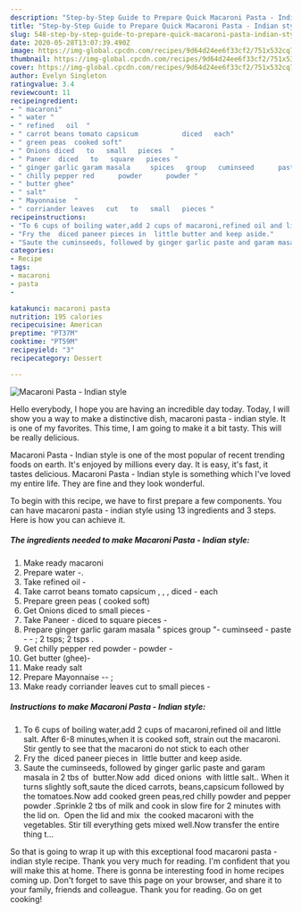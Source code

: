 ```yaml
---
description: "Step-by-Step Guide to Prepare Quick Macaroni Pasta - Indian style"
title: "Step-by-Step Guide to Prepare Quick Macaroni Pasta - Indian style"
slug: 548-step-by-step-guide-to-prepare-quick-macaroni-pasta-indian-style
date: 2020-05-28T13:07:39.490Z
image: https://img-global.cpcdn.com/recipes/9d64d24ee6f33cf2/751x532cq70/macaroni-pasta-indian-style-recipe-main-photo.jpg
thumbnail: https://img-global.cpcdn.com/recipes/9d64d24ee6f33cf2/751x532cq70/macaroni-pasta-indian-style-recipe-main-photo.jpg
cover: https://img-global.cpcdn.com/recipes/9d64d24ee6f33cf2/751x532cq70/macaroni-pasta-indian-style-recipe-main-photo.jpg
author: Evelyn Singleton
ratingvalue: 3.4
reviewcount: 11
recipeingredient:
- " macaroni"
- " water "
- " refined   oil  "
- " carrot beans tomato capsicum           diced   each"
- " green peas  cooked soft"
- " Onions diced   to   small   pieces  "
- " Paneer  diced   to   square   pieces "
- " ginger garlic garam masala     spices   group   cuminseed      paste       2   tsps 2 tsps "
- " chilly pepper red      powder      powder "
- " butter ghee"
- " salt"
- " Mayonnaise  "
- " corriander leaves   cut   to   small   pieces "
recipeinstructions:
- "To 6 cups of boiling water,add 2 cups of macaroni,refined oil and little salt. After 6-8 minutes,when it is cooked soft, strain out the macaroni. Stir gently to see that the macaroni do not stick to each other"
- "Fry the  diced paneer pieces in  little butter and keep aside."
- "Saute the cuminseeds, followed by ginger garlic paste and garam masala in 2 tbs of  butter.Now add  diced onions  with little salt.. When it turns slightly soft,saute the diced carrots, beans,capsicum followed by the tomatoes.Now add cooked green peas,red chilly powder and pepper powder .Sprinkle 2 tbs of milk and cook in slow fire for 2 minutes with the lid on.  Open the lid and mix  the cooked macaroni with the vegetables. Stir till everything gets mixed well.Now transfer the entire thing t..."
categories:
- Recipe
tags:
- macaroni
- pasta
- 

katakunci: macaroni pasta  
nutrition: 195 calories
recipecuisine: American
preptime: "PT37M"
cooktime: "PT59M"
recipeyield: "3"
recipecategory: Dessert

---
```



![Macaroni Pasta - Indian style](https://img-global.cpcdn.com/recipes/9d64d24ee6f33cf2/751x532cq70/macaroni-pasta-indian-style-recipe-main-photo.jpg)

Hello everybody, I hope you are having an incredible day today. Today, I will show you a way to make a distinctive dish, macaroni pasta - indian style. It is one of my favorites. This time, I am going to make it a bit tasty. This will be really delicious.



Macaroni Pasta - Indian style is one of the most popular of recent trending foods on earth. It's enjoyed by millions every day. It is easy, it's fast, it tastes delicious. Macaroni Pasta - Indian style is something which I've loved my entire life. They are fine and they look wonderful.


To begin with this recipe, we have to first prepare a few components. You can have macaroni pasta - indian style using 13 ingredients and 3 steps. Here is how you can achieve it.

<!--inarticleads1-->

##### The ingredients needed to make Macaroni Pasta - Indian style:

1. Make ready  macaroni
1. Prepare  water -.
1. Take  refined   oil  -
1. Take  carrot beans tomato capsicum ,  ,   ,     diced  - each
1. Prepare  green peas ( cooked soft)
1. Get  Onions diced   to   small   pieces  -
1. Take  Paneer - diced   to   square   pieces -
1. Prepare  ginger garlic garam masala &#34;    spices   group &#34;-  cuminseed  -    paste -   - ;  2   tsps; 2 tsps .
1. Get  chilly pepper red      powder -     powder -
1. Get  butter (ghee)-
1. Make ready  salt
1. Prepare  Mayonnaise -- ;
1. Make ready  corriander leaves   cut   to   small   pieces -




<!--inarticleads2-->

##### Instructions to make Macaroni Pasta - Indian style:

1. To 6 cups of boiling water,add 2 cups of macaroni,refined oil and little salt. After 6-8 minutes,when it is cooked soft, strain out the macaroni. Stir gently to see that the macaroni do not stick to each other
1. Fry the  diced paneer pieces in  little butter and keep aside.
1. Saute the cuminseeds, followed by ginger garlic paste and garam masala in 2 tbs of  butter.Now add  diced onions  with little salt.. When it turns slightly soft,saute the diced carrots, beans,capsicum followed by the tomatoes.Now add cooked green peas,red chilly powder and pepper powder .Sprinkle 2 tbs of milk and cook in slow fire for 2 minutes with the lid on.  Open the lid and mix  the cooked macaroni with the vegetables. Stir till everything gets mixed well.Now transfer the entire thing t...




So that is going to wrap it up with this exceptional food macaroni pasta - indian style recipe. Thank you very much for reading. I'm confident that you will make this at home. There is gonna be interesting food in home recipes coming up. Don't forget to save this page on your browser, and share it to your family, friends and colleague. Thank you for reading. Go on get cooking!
